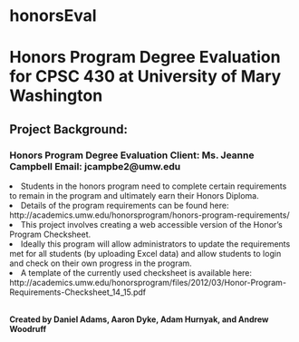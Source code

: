 # honorsEval
<h1>Honors Program Degree Evaluation for CPSC 430 at University of Mary Washington</h1>

<h2>Project Background:</h2>
<h3>Honors Program Degree Evaluation Client: Ms. Jeanne Campbell Email: jcampbe2@umw.edu</h3>
<li>Students in the honors program need to complete certain requirements to remain in the program and ultimately earn their Honors Diploma.</li> 
<li>Details of the program requirements can be found here: http://academics.umw.edu/honorsprogram/honors-program-requirements/</li> 
<li>This project involves creating a web accessible version of the Honor’s Program Checksheet.</li>  
<li>Ideally this program will allow administrators to update the requirements met for all students (by uploading Excel data) and allow students to login and check on their own progress in the program.</li> 
<li>A template of the currently used checksheet is available here: http://academics.umw.edu/honorsprogram/files/2012/03/Honor-Program-Requirements-Checksheet_14_15.pdf</li>
<br>
<p><b>Created by Daniel Adams, Aaron Dyke, Adam Hurnyak, and Andrew Woodruff</b><p>
